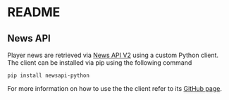 # README

## News API
Player news are retrieved via [News API V2](https://newsapi.org/) using a custom Python client. The client can be installed via pip using the following command

```commandline
pip install newsapi-python
```

For more information on how to use the the client refer to its [GitHub page](https://github.com/mattlisiv/newsapi-python/blob/master/README.md). 